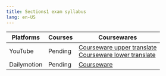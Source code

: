 ```yaml
---
title: Sections1 exam syllabus
lang: en-US
---
```


| Platforms   | Courses | Coursewares                                                                                                                                                                                                                             |
|-------------|---------|-----------------------------------------------------------------------------------------------------------------------------------------------------------------------------------------------------------------------------------------|
| YouTube     | Pending | [Courseware upper translate](../../../public/english/Strengthen%20Courses/pdf/Courseware%20upper%20translate.pdf)<br/>[Courseware lower translate](../../../public/english/Strengthen%20Courses/pdf/Courseware%20lower%20translate.pdf) |
| Dailymotion | Pending | [Courseware](../../../public/english/Strengthen%20Courses/pdf/Courseware.pdf)                                                                                                                                                           |


